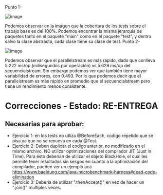 Punto 1-

![image](https://github.com/user-attachments/assets/00879ae2-6b08-4e0b-9885-158eebf71bdb)

Podemos observar en la imágen que la cobertura de los tests sobre el trabajo base es del 100%. Podemos encontrar la misma jerarquía de paquetes tanto en el paquete "main" como en el paquete "test", y dentro salvo la clase abstracta, cada clase tiene su clase de test.
Punto 2- 

![image](https://github.com/user-attachments/assets/22eb5b46-635c-4029-adc7-ced960b29078)

Podemos observar que el parallelstream es más rápido, dado que conlleva 5.222 ms/op (milisegundos por operación) vs 5.629 ms/op del secuencialstream. Sin embargo podemos ver que también tiene mayor variabilidad de errores, con 0.493. Por lo que podemos decir que el parallelstream es más rápido en promedio que el secuencialstream pero tiene un rendimiento menos consistente.



# Correcciones - Estado: RE-ENTREGA

## Necesarias para aprobar:
- Ejercicio 1: en los tests no utliza @BeforeEach, codigo repetido que se pisa ya que no se renueva en cada @Test.
- Ejercicio 2: Deben duplicar el codigo anterior, no modificarlo en el mismo archivo. NO utilizar
  optimizaciones del compilador JIT (Just In Time). Para ésto deberían de utilizar el objeto BlackHole, el cual les
  permite tener resultados sin sesgos en cuanto a la optimización del compilador, pueden ver un ejemplo
  acá https://www.baeldung.com/java-microbenchmark-harness#dead-code-elimination
- Ejercicio 3: Debería de utilizar ".thenAccept()" en vez de hacer un ".join()" multiples veces.

